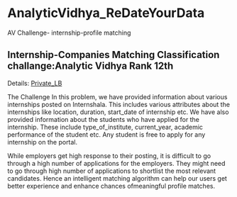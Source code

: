 # AnalyticVidhya_ReDateYourData
AV Challenge- internship-profile matching

Internship-Companies Matching Classification challange:Analytic Vidhya
Rank 12th
-----------------------------------------
Details:
[Private_LB](http://datahack.analyticsvidhya.com/contest/re-date-your-data-learning-contest/lb)

The Challenge
In this problem, we have provided information about various internships posted on Internshala. This includes various attributes about the internships like location, duration, start_date of internship etc. We have also provided information about the students who have applied for the internship. These include type_of_institute, current_year, academic performance of the student etc. Any student is free to apply for any internship on the portal.

While employers get high response to their posting, it is difficult to go through a high number of applications for the employers. They might need to go through high number of applications to shortlist the most relevant candidates. Hence an intelligent matching algorithm can help our users get better experience and enhance chances ofmeaningful profile matches.
